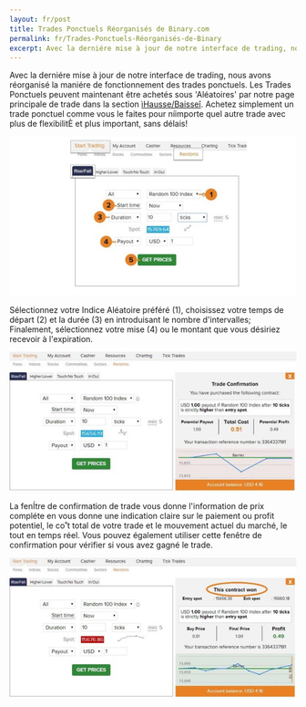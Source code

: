 ```yaml
---
layout: fr/post
title: Trades Ponctuels Réorganisés de Binary.com
permalink: fr/Trades-Ponctuels-Réorganisés-de-Binary
excerpt: Avec la derniére mise à jour de notre interface de trading, nous avons réorganisé la maniére de fonctionnement des trades ponctuels. Les Trades Ponctuels peuvent maintenant être achetés sous Aléatoires par notre page principale de trade dans la section ìHausse/Baisseî.
---
```


Avec la derniére mise à jour de notre interface de trading, nous avons réorganisé la maniére de fonctionnement des trades ponctuels. Les Trades Ponctuels peuvent maintenant être achetés sous 'Aléatoires' par notre page principale de trade dans la section [ìHausse/Baisseî](https://www.binary.com/c/trade.cgi?market=random&time=10t&form_name=risefall&expiry_type=duration&amount_type=payout&H=S0P&currency=USD&underlying_symbol=R_100&amount=100&date_start=now&type=FLASHU&l=FR&lid=&utm_medium=social&utm_source=blog&utm_content=whatsnew). Achetez simplement un trade ponctuel comme vous le faites pour níimporte quel autre trade avec plus de flexibilitÈ et plus important, sans délais!

[![](post_images/4735165_orig.jpg)](https://www.binary.com/c/trade.cgi?market=random&time=10t&form_name=risefall&expiry_type=duration&amount_type=payout&H=S0P&currency=USD&underlying_symbol=R_100&amount=100&date_start=now&type=FLASHU&l=FR&lid=&utm_medium=social&utm_source=blog&utm_content=whatsnew)

Sélectionnez votre Indice Aléatoire préféré (1), choisissez votre temps de départ (2) et la durée (3) en introduisant le nombre d'intervalles; Finalement, sélectionnez votre mise (4) ou le montant que vous désiriez recevoir  à l'expiration.

[![](post_images/3949173_orig.jpg)](https://www.binary.com/c/trade.cgi?market=random&time=10t&form_name=risefall&expiry_type=duration&amount_type=payout&H=S0P&currency=USD&underlying_symbol=R_100&amount=100&date_start=now&type=FLASHU&l=FR&lid=&utm_medium=social&utm_source=blog&utm_content=whatsnew)

La fenÍtre de confirmation de trade vous donne l'information de prix compléte en vous donne une indication claire sur le paiement ou profit potentiel, le co˚t total de votre trade et le mouvement actuel du marché, le tout en temps réel. Vous pouvez également utiliser cette fenêtre de confirmation pour vérifier si vous avez gagné le trade.

[![](post_images/7232046_orig.jpg)](https://www.binary.com/c/trade.cgi?market=random&time=10t&form_name=risefall&expiry_type=duration&amount_type=payout&H=S0P&currency=USD&underlying_symbol=R_100&amount=100&date_start=now&type=FLASHU&l=FR&lid=&utm_medium=social&utm_source=blog&utm_content=whatsnew)